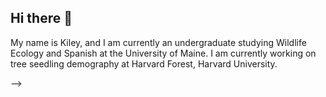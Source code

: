 ## Hi there 👋
My name is Kiley, and I am currently an undergraduate studying Wildlife Ecology and Spanish at the University of Maine. I am currently working on tree seedling demography at Harvard Forest, Harvard University.

-->
